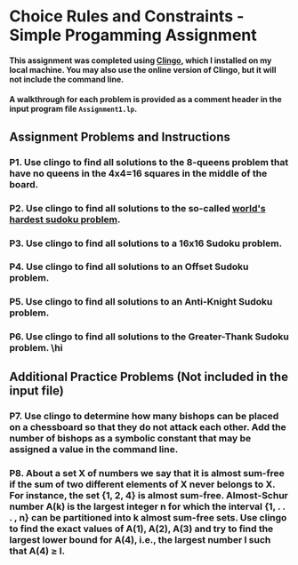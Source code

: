 # Choice Rules and Constraints - Simple Progamming Assignment
#### This assignment was completed using [Clingo](https://github.com/potassco/guide/releases/download/v2.2.0/guide.pdf), which I installed on my local machine. You may also use the online version of Clingo, but it will not include the command line.

#### A walkthrough for each problem is provided as a comment header in the input program file `Assignment1.lp`. 

## Assignment Problems and Instructions

### P1. Use clingo to find all solutions to the 8-queens problem that have no queens in the 4x4=16 squares in the middle of the board.

### P2. Use clingo to find all solutions to the so-called [world's hardest sudoku problem](https://abcnews.go.com/blogs/headlines/2012/06/can-you-solve-the-hardest-ever-sudoku).

### P3. Use clingo to find all solutions to a 16x16 Sudoku problem.

### P4. Use clingo to find all solutions to an Offset Sudoku problem.

### P5. Use clingo to find all solutions to an Anti-Knight Sudoku problem.

### P6. Use clingo to find all solutions to the Greater-Thank Sudoku problem. \hi

## Additional Practice Problems (Not included in the input file)

### P7. Use clingo to determine how many bishops can be placed on a chessboard so that they do not attack each  other. Add the number of bishops as a symbolic constant that may be assigned a value in the command line.


### P8. About a set X of numbers we say that it is almost sum-free if the sum of two different elements of X never belongs to X. For instance, the set {1, 2, 4} is almost sum-free. Almost-Schur number A(k) is the largest integer n for which the interval {1, . . . , n} can be partitioned into k almost sum-free sets. Use clingo to find the exact values of A(1), A(2), A(3) and try to find the largest lower bound for A(4), i.e., the largest number l such that A(4) ≥ l.
